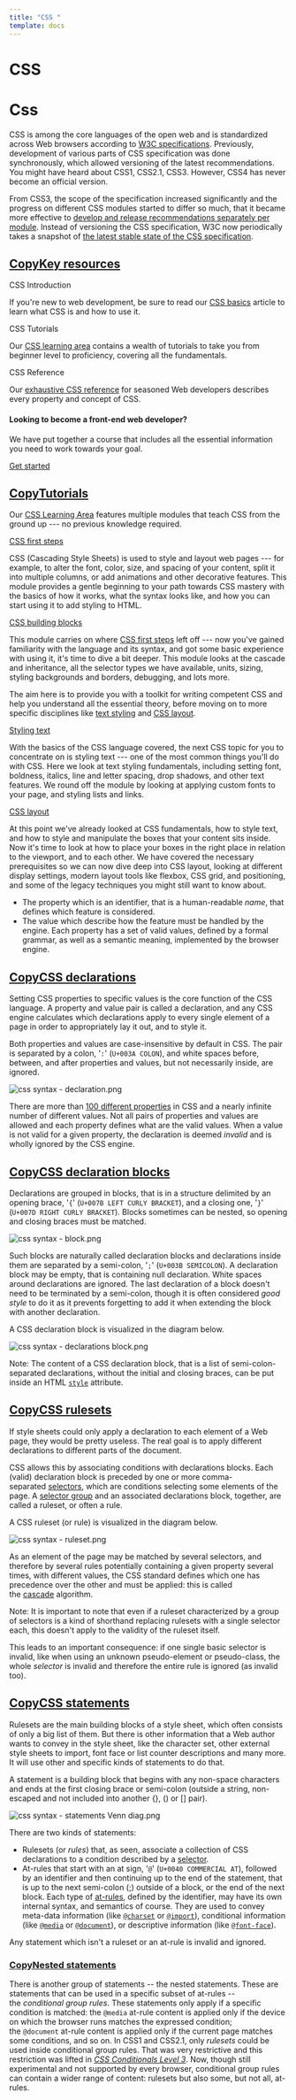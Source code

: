 ```yaml
---
title: "CSS "
template: docs
---
```


# CSS 

Css
===

CSS is among the core languages of the open web and is standardized across Web browsers according to [W3C specifications](https://w3.org/Style/CSS/#specs). Previously, development of various parts of CSS specification was done synchronously, which allowed versioning of the latest recommendations. You might have heard about CSS1, CSS2.1, CSS3. However, CSS4 has never become an official version.

From CSS3, the scope of the specification increased significantly and the progress on different CSS modules started to differ so much, that it became more effective to [develop and release recommendations separately per module](https://www.w3.org/Style/CSS/current-work). Instead of versioning the CSS specification, W3C now periodically takes a snapshot of [the latest stable state of the CSS specification](https://www.w3.org/TR/css/).

[Copy](https://webdevhub.us/docs/css/#key_resources)[Key resources](https://developer.mozilla.org/en-US/docs/Web/CSS#key_resources "Permalink to Key resources")
----------------------------------------------------------------------------------------------------------------------------------------------------------------

CSS Introduction

If you're new to web development, be sure to read our [CSS basics](https://developer.mozilla.org/en-US/docs/Learn/Getting_started_with_the_web/CSS_basics) article to learn what CSS is and how to use it.

CSS Tutorials

Our [CSS learning area](https://developer.mozilla.org/en-US/docs/Learn/CSS) contains a wealth of tutorials to take you from beginner level to proficiency, covering all the fundamentals.

CSS Reference

Our [exhaustive CSS reference](https://developer.mozilla.org/en-US/docs/Web/CSS/Reference) for seasoned Web developers describes every property and concept of CSS.

#### Looking to become a front-end web developer?

We have put together a course that includes all the essential information you need to work towards your goal.

[Get started](https://developer.mozilla.org/en-US/docs/Learn/Front-end_web_developer)

[Copy](https://webdevhub.us/docs/css/#tutorials)[Tutorials](https://developer.mozilla.org/en-US/docs/Web/CSS#tutorials "Permalink to Tutorials")
------------------------------------------------------------------------------------------------------------------------------------------------

Our [CSS Learning Area](https://developer.mozilla.org/en-US/docs/Learn/CSS) features multiple modules that teach CSS from the ground up --- no previous knowledge required.

[CSS first steps](https://developer.mozilla.org/en-US/docs/Learn/CSS/First_steps)

CSS (Cascading Style Sheets) is used to style and layout web pages --- for example, to alter the font, color, size, and spacing of your content, split it into multiple columns, or add animations and other decorative features. This module provides a gentle beginning to your path towards CSS mastery with the basics of how it works, what the syntax looks like, and how you can start using it to add styling to HTML.

[CSS building blocks](https://developer.mozilla.org/en-US/docs/Learn/CSS/Building_blocks)

This module carries on where [CSS first steps](https://developer.mozilla.org/en-US/docs/Learn/CSS/First_steps) left off --- now you've gained familiarity with the language and its syntax, and got some basic experience with using it, it's time to dive a bit deeper. This module looks at the cascade and inheritance, all the selector types we have available, units, sizing, styling backgrounds and borders, debugging, and lots more.

The aim here is to provide you with a toolkit for writing competent CSS and help you understand all the essential theory, before moving on to more specific disciplines like [text styling](https://developer.mozilla.org/en-US/docs/Learn/CSS/Styling_text) and [CSS layout](https://developer.mozilla.org/en-US/docs/Learn/CSS/CSS_layout).

[Styling text](https://developer.mozilla.org/en-US/docs/Learn/CSS/Styling_text)

With the basics of the CSS language covered, the next CSS topic for you to concentrate on is styling text --- one of the most common things you'll do with CSS. Here we look at text styling fundamentals, including setting font, boldness, italics, line and letter spacing, drop shadows, and other text features. We round off the module by looking at applying custom fonts to your page, and styling lists and links.

[CSS layout](https://developer.mozilla.org/en-US/docs/Learn/CSS/CSS_layout)

At this point we've already looked at CSS fundamentals, how to style text, and how to style and manipulate the boxes that your content sits inside. Now it's time to look at how to place your boxes in the right place in relation to the viewport, and to each other. We have covered the necessary prerequisites so we can now dive deep into CSS layout, looking at different display settings, modern layout tools like flexbox, CSS grid, and positioning, and some of the legacy techniques you might still want to know about.

-   The property which is an identifier, that is a human-readable *name*, that defines which feature is considered.
-   The value which describe how the feature must be handled by the engine. Each property has a set of valid values, defined by a formal grammar, as well as a semantic meaning, implemented by the browser engine.

[Copy](https://webdevhub.us/docs/css/#css_declarations)[CSS declarations](https://developer.mozilla.org/en-US/docs/Web/CSS/Syntax#css_declarations "Permalink to CSS declarations")
-----------------------------------------------------------------------------------------------------------------------------------------------------------------------------------

Setting CSS properties to specific values is the core function of the CSS language. A property and value pair is called a declaration, and any CSS engine calculates which declarations apply to every single element of a page in order to appropriately lay it out, and to style it.

Both properties and values are case-insensitive by default in CSS. The pair is separated by a colon, '`:`' (`U+003A COLON`), and white spaces before, between, and after properties and values, but not necessarily inside, are ignored.

![css syntax - declaration.png](https://developer.mozilla.org/en-US/docs/Web/CSS/Syntax/css_syntax_-_declaration.png)

There are more than [100 different properties](https://developer.mozilla.org/en-US/docs/Web/CSS/Reference) in CSS and a nearly infinite number of different values. Not all pairs of properties and values are allowed and each property defines what are the valid values. When a value is not valid for a given property, the declaration is deemed *invalid* and is wholly ignored by the CSS engine.

[Copy](https://webdevhub.us/docs/css/#css_declaration_blocks)[CSS declaration blocks](https://developer.mozilla.org/en-US/docs/Web/CSS/Syntax#css_declaration_blocks "Permalink to CSS declaration blocks")
-----------------------------------------------------------------------------------------------------------------------------------------------------------------------------------------------------------

Declarations are grouped in blocks, that is in a structure delimited by an opening brace, '`{`' (`U+007B LEFT CURLY BRACKET`), and a closing one, '`}`' (`U+007D RIGHT CURLY BRACKET`). Blocks sometimes can be nested, so opening and closing braces must be matched.

![css syntax - block.png](https://developer.mozilla.org/en-US/docs/Web/CSS/Syntax/css_syntax_-_block.png)

Such blocks are naturally called declaration blocks and declarations inside them are separated by a semi-colon, '`;`' (`U+003B SEMICOLON`). A declaration block may be empty, that is containing null declaration. White spaces around declarations are ignored. The last declaration of a block doesn't need to be terminated by a semi-colon, though it is often considered *good style* to do it as it prevents forgetting to add it when extending the block with another declaration.

A CSS declaration block is visualized in the diagram below.

![css syntax - declarations block.png](https://developer.mozilla.org/en-US/docs/Web/CSS/Syntax/declaration-block.png)

Note: The content of a CSS declaration block, that is a list of semi-colon-separated declarations, without the initial and closing braces, can be put inside an HTML [`style`](https://developer.mozilla.org/en-US/docs/Web/HTML/Global_attributes#attr-style) attribute.

[Copy](https://webdevhub.us/docs/css/#css_rulesets)[CSS rulesets](https://developer.mozilla.org/en-US/docs/Web/CSS/Syntax#css_rulesets "Permalink to CSS rulesets")
-------------------------------------------------------------------------------------------------------------------------------------------------------------------

If style sheets could only apply a declaration to each element of a Web page, they would be pretty useless. The real goal is to apply different declarations to different parts of the document.

CSS allows this by associating conditions with declarations blocks. Each (valid) declaration block is preceded by one or more comma-separated [selectors](https://developer.mozilla.org/en-US/docs/Web/CSS/CSS_Selectors), which are conditions selecting some elements of the page. A [selector group](https://developer.mozilla.org/en-US/docs/Web/CSS/Selector_list) and an associated declarations block, together, are called a ruleset, or often a rule.

A CSS ruleset (or rule) is visualized in the diagram below.

![css syntax - ruleset.png](https://developer.mozilla.org/en-US/docs/Web/CSS/Syntax/ruleset.png)

As an element of the page may be matched by several selectors, and therefore by several rules potentially containing a given property several times, with different values, the CSS standard defines which one has precedence over the other and must be applied: this is called the [cascade](https://developer.mozilla.org/en-US/docs/Learn/CSS/Building_blocks/Cascade_and_inheritance) algorithm.

Note: It is important to note that even if a ruleset characterized by a group of selectors is a kind of shorthand replacing rulesets with a single selector each, this doesn't apply to the validity of the ruleset itself.

This leads to an important consequence: if one single basic selector is invalid, like when using an unknown pseudo-element or pseudo-class, the whole *selector* is invalid and therefore the entire rule is ignored (as invalid too).

[Copy](https://webdevhub.us/docs/css/#css_statements)[CSS statements](https://developer.mozilla.org/en-US/docs/Web/CSS/Syntax#css_statements "Permalink to CSS statements")
---------------------------------------------------------------------------------------------------------------------------------------------------------------------------

Rulesets are the main building blocks of a style sheet, which often consists of only a big list of them. But there is other information that a Web author wants to convey in the style sheet, like the character set, other external style sheets to import, font face or list counter descriptions and many more. It will use other and specific kinds of statements to do that.

A statement is a building block that begins with any non-space characters and ends at the first closing brace or semi-colon (outside a string, non-escaped and not included into another {}, () or [] pair).

![css syntax - statements Venn diag.png](https://developer.mozilla.org/en-US/docs/Web/CSS/Syntax/css_syntax_-_statements_venn_diag.png)

There are two kinds of statements:

-   Rulesets (or *rules*) that, as seen, associate a collection of CSS declarations to a condition described by a [selector](https://developer.mozilla.org/en-US/docs/Web/CSS/CSS_Selectors).
-   At-rules that start with an at sign, '`@`' (`U+0040 COMMERCIAL AT`), followed by an identifier and then continuing up to the end of the statement, that is up to the next semi-colon (;) outside of a block, or the end of the next block. Each type of [at-rules](https://developer.mozilla.org/en-US/docs/Web/CSS/At-rule), defined by the identifier, may have its own internal syntax, and semantics of course. They are used to convey meta-data information (like [`@charset`](https://developer.mozilla.org/en-US/docs/Web/CSS/@charset) or [`@import`](https://developer.mozilla.org/en-US/docs/Web/CSS/@import)), conditional information (like [`@media`](https://developer.mozilla.org/en-US/docs/Web/CSS/@media) or [`@document`](https://developer.mozilla.org/en-US/docs/Web/CSS/@document)), or descriptive information (like [`@font-face`](https://developer.mozilla.org/en-US/docs/Web/CSS/@font-face)).

Any statement which isn't a ruleset or an at-rule is invalid and ignored.

### [Copy](https://webdevhub.us/docs/css/#nested_statements)[Nested statements](https://developer.mozilla.org/en-US/docs/Web/CSS/Syntax#nested_statements "Permalink to Nested statements")

There is another group of statements -- the nested statements. These are statements that can be used in a specific subset of at-rules -- the *conditional group rules*. These statements only apply if a specific condition is matched: the `@media` at-rule content is applied only if the device on which the browser runs matches the expressed condition; the `@document` at-rule content is applied only if the current page matches some conditions, and so on. In CSS1 and CSS2.1, only *rulesets* could be used inside conditional group rules. That was very restrictive and this restriction was lifted in [*CSS Conditionals Level 3*](https://developer.mozilla.org/en-US/docs/Web/CSS/CSS3#Conditionals "This is a link to an unwritten page"). Now, though still experimental and not supported by every browser, conditional group rules can contain a wider range of content: rulesets but also some, but not all, at-rules.
